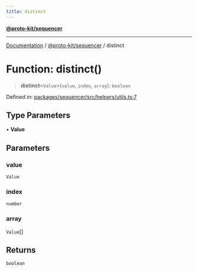 ```yaml
---
title: distinct
---
```


[**@proto-kit/sequencer**](../README.md)

***

[Documentation](../../../README.md) / [@proto-kit/sequencer](../README.md) / distinct

# Function: distinct()

> **distinct**\<`Value`\>(`value`, `index`, `array`): `boolean`

Defined in: [packages/sequencer/src/helpers/utils.ts:7](https://github.com/proto-kit/framework/blob/28efa802e3737fc3b77339148b307ef7246f3ef1/packages/sequencer/src/helpers/utils.ts#L7)

## Type Parameters

• **Value**

## Parameters

### value

`Value`

### index

`number`

### array

`Value`[]

## Returns

`boolean`
